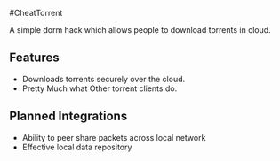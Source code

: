 #CheatTorrent

A simple dorm hack which allows people to download torrents in cloud. 


## Features

*  Downloads torrents securely over the cloud. 
*  Pretty Much what Other torrent clients do. 

## Planned Integrations

*  Ability to peer share packets across local network
*  Effective local data repository
